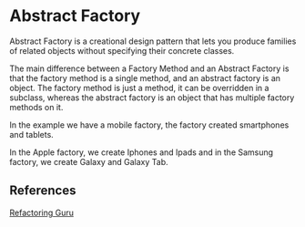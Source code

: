 # Abstract Factory

Abstract Factory is a creational design pattern that lets you produce families of related objects without specifying their concrete classes.

The main difference between a Factory Method and an Abstract Factory is that the factory method is a single method, and an abstract factory is an object. The factory method is just a method, it can be overridden in a subclass, whereas the abstract factory is an object that has multiple factory methods on it.

In the example we have a mobile factory, the factory created smartphones and tablets.

In the Apple factory, we create Iphones and Ipads and in the Samsung factory, we create Galaxy and Galaxy Tab.

## References

[Refactoring Guru](https://refactoring.guru/design-patterns/abstract-factory)
